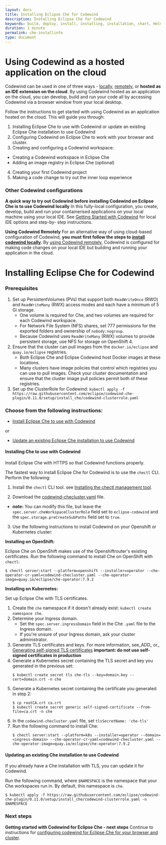 ```yaml
---
layout: docs
title: Installing Eclipse Che for Codewind
description: Installing Eclipse Che for Codewind
keywords: build, deploy, install, installing, installation, chart, Helm, develop, cloud, public cloud, services, command line, cli, command, start, stop, update, open, delete, options, operation, devops, OpenShift, OKD
duration: 1 minute
permalink: che-installinfo
type: document
---
```

# Using Codewind as a hosted application on the cloud

Codewind can be used in one of three ways - [locally](./vsc-getting-started.html), [remotely](./remote-codewind-overview.html), or **hosted as an IDE extension on the cloud**. By using Codewind hosted as an application on the cloud, you can develop, build and run your code all by accessing Codewind via a browser window from your local desktop.

Follow the instructions to get started with using Codewind as an application hosted on the cloud. This will guide you through:

1. Installing Eclipse Che to use with Codewind or update an existing Eclipse Che installation to use Codewind
2. Configuring Codewind on Eclipse Che to work with your browser and cluster.
2. Creating and configuring a Codewind workspace:
- Creating a Codewind workspace in Eclipse Che
- Adding an image registry in Eclipse Che (optional)

4. Creating your first Codewind project 
5. Making a code change to try out the inner loop experience 

### Other Codewind configurations

**A quick way to try out Codewind before installing Codewind on Eclipse Che is to use Codewind locally** In this fully-local configuration, you create, develop, build and run your containerised applications on your local machine using your local IDE. See [Getting Started with Codewind](./gettingstarted.html) for local IDE options and step-by- step instructions.

**Using Codewind Remotely** For an alternative way of using  cloud-based configuration of Codewind, **you must first follow the steps to [install codewind locally](./gettingstarted.html)**. By [using Codewind remotely](./remote-codewind-overview.html), Codewind is configured for making code changes on your local IDE but building and running your application in the cloud. 

# Installing Eclipse Che for Codewind

### Prerequisites

1. Set up PersistentVolumes (PVs) that support both `ReadWriteOnce` (RWO) and `ReadWriteMany` (RWX) access modes and each have a minimum of 5 Gi storage.
   - One volume is required for Che, and two volumes are required for each Codewind workspace.
   - For Network File System (NFS) shares, set 777 permissions for the exported folders and ownership of `nobody:nogroup`.
   - Because Codewind uses `ReadWriteMany` (RWX) volumes to provide persistent storage, use NFS for storage on OpenShift 4.
2. Ensure that the cluster can pull images from the `docker.io/eclipse` and `quay.io/eclipse` registries.
   - Both Eclipse Che and Eclipse Codewind host Docker images at these locations.
   - Many clusters have image policies that control which registries you can use to pull images. Check your cluster documentation and ensure that the cluster image pull policies permit both of these registries.
3. Set up the ClusterRole for Codewind:
`kubectl apply -f https://raw.githubusercontent.com/eclipse/codewind-che-plugin/0.11.0/setup/install_che/codewind-clusterrole.yaml`

### Choose from the following instructions:

- [Install Eclipse Che to use with Codewind](./che-installinfo.html#installing-che-to-use-with-codewind)

or

- [Update an existing Eclipse Che installation to use Codewind](./che-installinfo.html#updating-an-existing-che-installation-to-use-codewind)

#### Installing Che to use with Codewind 

Install Eclipse Che with HTTPS so that Codewind functions properly. 

The fastest way to install Eclipse Che for Codewind is to use the `chectl` CLI. Perform the following:

1. Install the `chectl` CLI tool. see [Installing the chectl management tool](https://www.eclipse.org/che/docs/che-7/installing-the-chectl-management-tool/).

2. Download the [codewind-checluster.yaml](https://raw.githubusercontent.com/eclipse/codewind-che-plugin/0.11.0/setup/install_che/che-operator/codewind-checluster.yaml) file.
 - **note:** You can modify this file, but leave the `spec.server.cheWorkspaceClusterRole` field set to `eclipse-codewind` and the `spec.storage.preCreateSubPaths` field set to `true`.

3. Use the following instructions to install Codewind on your Openshift or Kubernetes cluster:

**Installing on OpenShift:**

Eclipse Che on OpenShift makes use of the Openshiftrouter's existing certificates. 
Run the following command to install Che on OpenShift with `chectl`: 
   ```
   $ chectl server:start --platform=openshift --installer=operator --che-operator-cr-yaml=codewind-checluster.yaml --che-operator-image=quay.io/eclipse/che-operator:7.9.2
   ```

**Installing on Kubernetes:**

Set up Eclipse Che with TLS certificates.

1. Create the `che` namespace if it doesn't already exist: `kubectl create namespace che`.
2. Determine your Ingress domain.
    - Set the `spec.server.ingressDomain` field in the Che `.yaml` file to the Ingress domain.
    - If you're unsure of your Ingress domain, ask your cluster administrator.
3. Generate TLS certificates and keys. For more information, see_ADD_ or_  [Generating self-signed TLS certificates](https://www.eclipse.org/che/docs/che-7/installing-che-in-tls-mode-with-self-signed-certificates/#generating-self-signed-certificates_installing-che-in-tls-mode-with-self-signed-certificates) **important: do not use self-signed certificates in production**
4. Generate a Kubernetes secret containing the TLS secret and key you generated in the previous set:
   ```
   $ kubectl create secret tls che-tls --key=domain.key --cert=domain.crt -n che
   ```
5. Generate a Kubernetes secret containing the certificate you generated in step 2:
   ```
   $ cp rootCA.crt ca.crt
   $ kubectl create secret generic self-signed-certificate --from-file=ca.crt -n che
   ```
6. In the `codewind-checluster.yaml` file, set `tlsSecretName: 'che-tls'`
7. Run the following command to install Che: 
   ```
   $ chectl server:start --platform=k8s --installer=operator --domain=<ingress-domain> --che-operator-cr-yaml=codewind-checluster.yaml --che-operator-image=quay.io/eclipse/che-operator:7.9.2
   ```

#### Updating an existing Che installation to use Codewind

If you already have a Che installation with TLS, you can update it for Codewind.

Run the following command, where `$NAMESPACE` is the namespace that your Che workspaces run in. By default, this namespace is `che`.
```
$ kubectl apply -f https://raw.githubusercontent.com/eclipse/codewind-che-plugin/0.11.0/setup/install_che/codewind-clusterrole.yaml -n $NAMESPACE
```
### Next steps

**Getting started with Codewind for Eclipse Che - next steps** Continue to instructions for [configuring codewind for Eclipse Che for your browser and cluster](./che-browserconfig.html).
